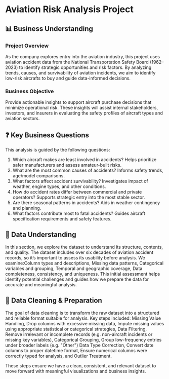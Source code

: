 # Aviation Risk Analysis Project

## 📊 Business Understanding

### Project Overview
As the company explores entry into the aviation industry, this project uses aviation accident data from the National Transportation Safety Board (1962–2023) to identify strategic opportunities and risk factors. By analyzing trends, causes, and survivability of aviation incidents, we aim to identify low-risk aircrafts to buy and guide data-informed decisions.
### Business Objective
Provide actionable insights to support aircraft purchase decisions that minimize operational risk. These insights will assist internal stakeholders, investors, and insurers in evaluating the safety profiles of aircraft types and aviation sectors.

## ❓ Key Business Questions
This analysis is guided by the following questions:

1. Which aircraft makes are least involved in accidents?
    Helps prioritize safer manufacturers and assess amateur-built risks.
2. What are the most common causes of accidents?
    Informs safety trends, age/model comparisons.
3. What factors affect accident survivability?
    Investigates impact of weather, engine types, and other conditions.
4. How do accident rates differ between commercial and private operators?
    Supports strategic entry into the most stable sector.
5. Are there seasonal patterns in accidents?
    Aids in weather contingency and planning.
6. What factors contribute most to fatal accidents?
    Guides aircraft specification requirements and safety features.

## 📂 Data Understanding

In this section, we explore the dataset to understand its structure, contents, and quality. The dataset includes over six decades of aviation accident records, so it’s important to assess its usability before analysis.
We examine:Column types and descriptions,
Missing data patterns,
Categorical variables and grouping,
Temporal and geographic coverage,
Data completeness, consistency, and uniqueness.
This initial assessment helps identify potential challenges and guides how we prepare the data for accurate and meaningful analysis.

## 🧼 Data Cleaning & Preparation

The goal of data cleaning is to transform the raw dataset into a structured and reliable format suitable for analysis. Key steps included:
Missing Value Handling,
Drop columns with excessive missing data,
Impute missing values using appropriate statistical or categorical strategies,
Data Filtering,
Remove irrelevant or incomplete records (e.g. non-aircraft incidents or missing key variables),
Categorical Grouping,
Group low-frequency entries under broader labels (e.g. "Other")
Data Type Correction,
Convert date columns to proper datetime format,
Ensure numerical columns were correctly typed for analysis, and
Outlier Treatment.

These steps ensure we have a clean, consistent, and relevant dataset to move forward with meaningful visualizations and business insights.



